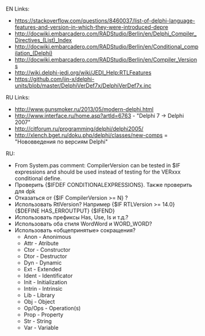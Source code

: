 EN Links:
- https://stackoverflow.com/questions/8460037/list-of-delphi-language-features-and-version-in-which-they-were-introduced-depre
- http://docwiki.embarcadero.com/RADStudio/Berlin/en/Delphi_Compiler_Directives_(List)_Index
- http://docwiki.embarcadero.com/RADStudio/Berlin/en/Conditional_compilation_(Delphi)
- http://docwiki.embarcadero.com/RADStudio/Berlin/en/Compiler_Versions
- http://wiki.delphi-jedi.org/wiki/JEDI_Help:RTLFeatures
- https://github.com/jin-x/delphi-units/blob/master/DelphiVerDef7x/DelphiVerDef7x.inc

RU Links:
- http://www.gunsmoker.ru/2013/05/modern-delphi.html
- http://www.interface.ru/home.asp?artId=6763  -  "Delphi 7 -> Delphi 2007"
- http://citforum.ru/programming/delphi/delphi2005/
- http://xlench.bget.ru/doku.php/delphi/classes/new-comps = "Нововведения по версиям Delphi"

RU:
- From System.pas comment: CompilerVersion can be tested in $IF expressions and should be used instead of testing for the VERxxx conditional define.
- Проверить {$IFDEF CONDITIONALEXPRESSIONS}. Также проверить для dpk
- Отказаться от {$IF CompilerVersion >= N} ?
- Использовать RtlVersion? Например {$IF RTLVersion >= 14.0} {$DEFINE HAS_ERROUTPUT} {$IFEND} 
- Использовать префиксы Has, Use, Is и т.д.?
- Использовать оба стиля WordWord и WORD_WORD?
- Использовать «общепринятые» сокращения?
  - Anon - Anonimous
  - Attr - Atribute
  - Ctor - Constructor
  - Dtor - Destructor
  - Dyn - Dynamic
  - Ext - Extended
  - Ident - Identificator
  - Init - Initialization
  - Intrin - Intrinsic
  - Lib - Library
  - Obj - Object
  - Op/Ops - Operation(s)
  - Prop - Property
  - Str - String
  - Var - Variable
